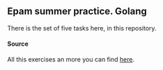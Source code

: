 
## Epam summer practice. Golang

There is the set of five tasks here, in this repository. 

#### Source
All this exercises an more you can find [here](exercism.io). 